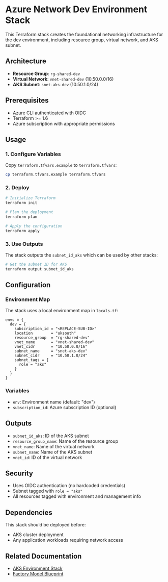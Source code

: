 # Azure Network Dev Environment Stack

This Terraform stack creates the foundational networking infrastructure for the dev environment, including resource group, virtual network, and AKS subnet.

## Architecture

- **Resource Group**: `rg-shared-dev`
- **Virtual Network**: `vnet-shared-dev` (10.50.0.0/16)
- **AKS Subnet**: `snet-aks-dev` (10.50.1.0/24)

## Prerequisites

- Azure CLI authenticated with OIDC
- Terraform >= 1.6
- Azure subscription with appropriate permissions

## Usage

### 1. Configure Variables

Copy `terraform.tfvars.example` to `terraform.tfvars`:

```bash
cp terraform.tfvars.example terraform.tfvars
```

### 2. Deploy

```bash
# Initialize Terraform
terraform init

# Plan the deployment
terraform plan

# Apply the configuration
terraform apply
```

### 3. Use Outputs

The stack outputs the `subnet_id_aks` which can be used by other stacks:

```bash
# Get the subnet ID for AKS
terraform output subnet_id_aks
```

## Configuration

### Environment Map

The stack uses a local environment map in `locals.tf`:

```hcl
envs = {
  dev = {
    subscription_id = "<REPLACE-SUB-ID>"
    location        = "uksouth"
    resource_group  = "rg-shared-dev"
    vnet_name       = "vnet-shared-dev"
    vnet_cidr       = "10.50.0.0/16"
    subnet_name     = "snet-aks-dev"
    subnet_cidr     = "10.50.1.0/24"
    subnet_tags = {
      role = "aks"
    }
  }
}
```

### Variables

- `env`: Environment name (default: "dev")
- `subscription_id`: Azure subscription ID (optional)

## Outputs

- `subnet_id_aks`: ID of the AKS subnet
- `resource_group_name`: Name of the resource group
- `vnet_name`: Name of the virtual network
- `subnet_name`: Name of the AKS subnet
- `vnet_id`: ID of the virtual network

## Security

- Uses OIDC authentication (no hardcoded credentials)
- Subnet tagged with `role = "aks"`
- All resources tagged with environment and management info

## Dependencies

This stack should be deployed before:
- AKS cluster deployment
- Any application workloads requiring network access

## Related Documentation

- [AKS Environment Stack](../aks/README.md)
- [Factory Model Blueprint](../../../docs/architecture/Factory-Model-DevOps-Blueprint.md)
